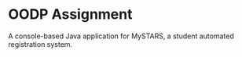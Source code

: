 # OODP Assignment
A console-based Java application for MySTARS, a student automated registration system.
 
